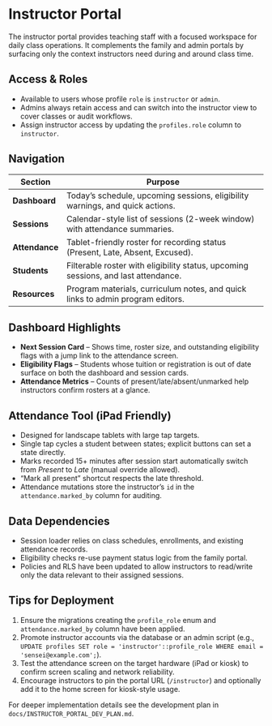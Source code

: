 # Instructor Portal

The instructor portal provides teaching staff with a focused workspace for daily class operations. It complements the family and admin portals by surfacing only the context instructors need during and around class time.

## Access & Roles

- Available to users whose profile `role` is `instructor` or `admin`.
- Admins always retain access and can switch into the instructor view to cover classes or audit workflows.
- Assign instructor access by updating the `profiles.role` column to `instructor`.

## Navigation

| Section | Purpose |
| --- | --- |
| **Dashboard** | Today’s schedule, upcoming sessions, eligibility warnings, and quick actions. |
| **Sessions** | Calendar-style list of sessions (2-week window) with attendance summaries. |
| **Attendance** | Tablet-friendly roster for recording status (Present, Late, Absent, Excused). |
| **Students** | Filterable roster with eligibility status, upcoming sessions, and last attendance. |
| **Resources** | Program materials, curriculum notes, and quick links to admin program editors. |

## Dashboard Highlights

- **Next Session Card** – Shows time, roster size, and outstanding eligibility flags with a jump link to the attendance screen.
- **Eligibility Flags** – Students whose tuition or registration is out of date surface on both the dashboard and session cards.
- **Attendance Metrics** – Counts of present/late/absent/unmarked help instructors confirm rosters at a glance.

## Attendance Tool (iPad Friendly)

- Designed for landscape tablets with large tap targets.
- Single tap cycles a student between states; explicit buttons can set a state directly.
- Marks recorded 15+ minutes after session start automatically switch from *Present* to *Late* (manual override allowed).
- “Mark all present” shortcut respects the late threshold.
- Attendance mutations store the instructor’s `id` in the `attendance.marked_by` column for auditing.

## Data Dependencies

- Session loader relies on class schedules, enrollments, and existing attendance records.
- Eligibility checks re-use payment status logic from the family portal.
- Policies and RLS have been updated to allow instructors to read/write only the data relevant to their assigned sessions.

## Tips for Deployment

1. Ensure the migrations creating the `profile_role` enum and `attendance.marked_by` column have been applied.
2. Promote instructor accounts via the database or an admin script (e.g., `UPDATE profiles SET role = 'instructor'::profile_role WHERE email = 'sensei@example.com';`).
3. Test the attendance screen on the target hardware (iPad or kiosk) to confirm screen scaling and network reliability.
4. Encourage instructors to pin the portal URL (`/instructor`) and optionally add it to the home screen for kiosk-style usage.

For deeper implementation details see the development plan in `docs/INSTRUCTOR_PORTAL_DEV_PLAN.md`.
